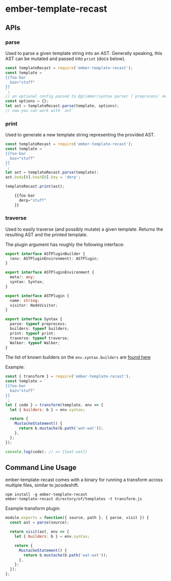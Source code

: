 # ember-template-recast

## APIs

### parse

Used to parse a given template string into an AST. Generally speaking, this AST
can be mutated and passed into `print` (docs below).

```js
const templateRecast = require('ember-template-recast');
const template = `
{{foo-bar
  baz="stuff"
}}
`;
// an optional config passed to @glimmer/syntax parser (`preprocess` method)
const options = {};
let ast = templateRecast.parse(template, options);
// now you can work with `ast`
```

### print

Used to generate a new template string representing the provided AST.

```js
const templateRecast = require('ember-template-recast');
const template = `
{{foo-bar
  baz="stuff"
}}
`;
let ast = templateRecast.parse(template);
ast.body[0].hash[0].key = 'derp';

templateRecast.print(ast);

    {{foo-bar
      derp="stuff"
    }}
```

### traverse

Used to easily traverse (and possibly mutate) a given template. Returns the
resulting AST and the printed template.

The plugin argument has roughly the following interface:

```ts
export interface ASTPluginBuilder {
  (env: ASTPluginEnvironment): ASTPlugin;
}

export interface ASTPluginEnvironment {
  meta?: any;
  syntax: Syntax;
}

export interface ASTPlugin {
  name: string;
  visitor: NodeVisitor;
}

export interface Syntax {
  parse: typeof preprocess;
  builders: typeof builders;
  print: typeof print;
  traverse: typeof traverse;
  Walker: typeof Walker;
}
```

The list of known builders on the `env.syntax.builders` are [found
here](https://github.com/glimmerjs/glimmer-vm/blob/master/packages/@glimmer/syntax/lib/builders.ts#L308-L337)

Example:
```js
const { transform } = require('ember-template-recast');
const template = `
{{foo-bar
  baz="stuff"
}}
`;
let { code } = transform(template, env => {
  let { builders: b } = env.syntax;

  return {
    MustacheStatement() {
      return b.mustache(b.path('wat-wat'));
    },
  };
});

console.log(code); // => {{wat-wat}}
```

## Command Line Usage

ember-template-recast comes with a binary for running a transform across multiple
files, similar to jscodeshift.

```
npm install -g ember-template-recast
ember-template-recast directory/of/templates -t transform.js
```

Example transform plugin:

```js
module.exports = function({ source, path }, { parse, visit }) {
  const ast = parse(source);

  return visit(ast, env => {
    let { builders: b } = env.syntax;

    return {
      MustacheStatement() {
        return b.mustache(b.path('wat-wat'));
      },
    };
  });
};
```
